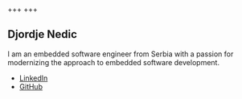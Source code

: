 +++
+++

## Djordje Nedic

I am an embedded software engineer from Serbia with a passion for modernizing the approach to embedded software development.

* [LinkedIn](https://www.linkedin.com/in/djordje-nedic/)
* [GitHub](https://github.com/DNedic)
